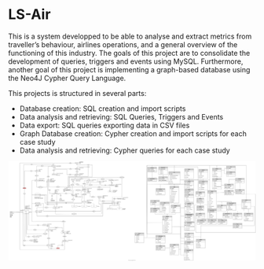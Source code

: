 # LS-Air

This is a system developped to be able to analyse and extract metrics
from traveller’s behaviour, airlines operations, and a general overview of the functioning of this
industry. 
The goals of this project are to consolidate the development of queries, triggers and events using MySQL. Furthermore, another goal of this project
is implementing a graph-based database using the Neo4J Cypher Query Language.

This projects is structured in several parts:

- Database creation: SQL creation and import scripts
- Data analysis and retrieving: SQL Queries, Triggers and Events
- Data export: SQL queries exporting data in CSV files
- Graph Database creation: Cypher creation and import scripts for each case study
- Data analysis and retrieving: Cypher queries for each case study

<img src="https://github.com/CyprienDream/LS-Air/blob/master/schema.svg">
